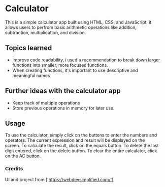# Calculator

This is a simple calculator app built using HTML, CSS, and JavaScript, it allows users to perfrom basic arithmetic operations like addition, subtraction, multiplication, and division.

## Topics learned

- Improve code readability, i used a recommendation to break down larger functions into smaller, more focused functions.
- When creating functions, it's important to use descriptive and meaningful names

## Further ideas with the calculator app

- Keep track of multiple operations
- Store previous operations in memory for later use.


## Usage

To use the calculator, simply click on the buttons to enter the numbers and operators. The current expression and result will be displayed on the screen. To calculate the result, click on the equals button. To delete the last digit entered, click on the delete button. To clear the entire calculator, click on the AC button.

### Credits

UI and project from ['https://webdevsimplified.com/']


